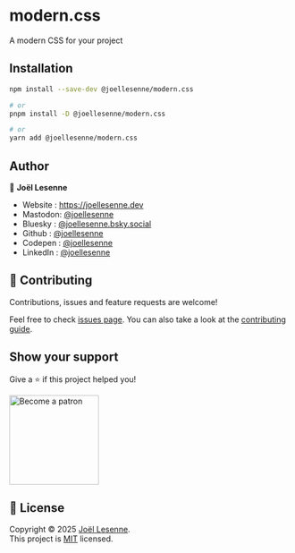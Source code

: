 # modern.css

A modern CSS for your project

## Installation

```sh
npm install --save-dev @joellesenne/modern.css

# or  
pnpm install -D @joellesenne/modern.css

# or
yarn add @joellesenne/modern.css
```

## Author

👤 **Joël Lesenne**

* Website : https://joellesenne.dev
* Mastodon: [@joellesenne](https://mastodon.social/@joellesenne)
* Bluesky : [@joellesenne.bsky.social](https://bsky.app/profile/joellesenne.bsky.social)
* Github : [@joellesenne](https://github.com/joellesenne)
* Codepen : [@joellesenne](https://codepen.io/joellesenne)
* LinkedIn : [@joellesenne](https://linkedin.com/in/joellesenne)

## 🤝 Contributing

Contributions, issues and feature requests are welcome!

Feel free to check [issues page](https://github.com/joellesenne/modern.css/issues). You can also take a look at the [contributing guide](https://github.com/joellesenne/modern.css/blob/main/CONTRIBUTING.md).

## Show your support

Give a ⭐️ if this project helped you!

<a href="https://www.patreon.com/joellesenne">
  <img alt="Become a patron" src="https://c5.patreon.com/external/logo/become_a_patron_button@2x.png" width="160">
</a>

## 📝 License

Copyright © 2025 [Joël Lesenne](https://github.com/joellesenne). <br />
This project is [MIT](LICENSE) licensed.